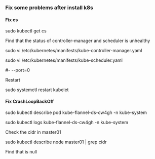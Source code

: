 ### Fix some problems after install k8s

#### Fix cs

sudo kubectl get cs

Find that the status of controller-manager and scheduler is unhealthy

sudo vi /etc/kubernetes/manifests/kube-controller-manager.yaml

sudo vi /etc/kubernetes/manifests/kube-scheduler.yaml

#- --port=0

Restart 

sudo systemctl restart kubelet



#### Fix CrashLoopBackOff

sudo kubectl describe pod kube-flannel-ds-cw4gh -n kube-system

sudo kubectl logs kube-flannel-ds-cw4gh -n kube-system

Check the cidr in master01

sudo kubectl describe node master01 | grep cidr

Find that is null

